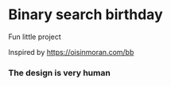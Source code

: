 # Binary search birthday

Fun little project

Inspired by https://oisinmoran.com/bb

### The design is very human
